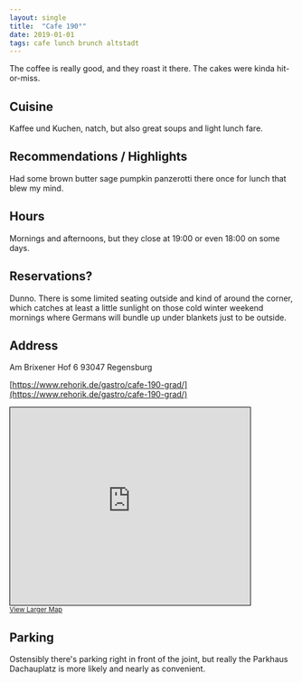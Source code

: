 ```yaml
---
layout: single
title:  "Cafe 190°"
date: 2019-01-01
tags: cafe lunch brunch altstadt
---
```

The coffee is really good, and they roast it there.  The cakes were kinda hit-or-miss.

## Cuisine ##
Kaffee und Kuchen, natch, but also great soups and light lunch fare.

## Recommendations / Highlights ##
Had some brown butter sage pumpkin panzerotti there once for lunch that blew my mind.

## Hours ##
Mornings and afternoons, but they close at 19:00 or even 18:00 on some days.

## Reservations? ##
Dunno.  There is some limited seating outside and kind of around the corner, which catches at least a little sunlight on those cold winter weekend mornings where Germans will bundle up under blankets just to be outside.

## Address ##
Am Brixener Hof 6
93047 Regensburg

[https://www.rehorik.de/gastro/cafe-190-grad/](https://www.rehorik.de/gastro/cafe-190-grad/)

<iframe width="425" height="350" frameborder="0" scrolling="no" marginheight="0" marginwidth="0" src="https://www.openstreetmap.org/export/embed.html?bbox=12.098522186279297%2C49.01654163327431%2C12.100619673728943%2C49.01780113504766&amp;layer=mapnik&amp;marker=49.01717140002512%2C12.099570500000027" style="border: 1px solid black"></iframe><br/><small><a href="https://www.openstreetmap.org/?mlat=49.01717&amp;mlon=12.09957#map=19/49.01717/12.09957">View Larger Map</a></small>

## Parking ##
Ostensibly there's parking right in front of the joint, but really the Parkhaus Dachauplatz is more likely and nearly as convenient.